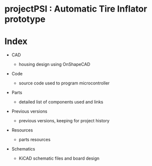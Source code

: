 # projectPSI : Automatic Tire Inflator prototype 

# Index

* CAD
  - housing design using OnShapeCAD
    
*  Code
   - source code used to program microcontroller
 
* Parts
    - detailed list of components used and links 
    
* Previous versions
  - previous versions, keeping for project history
    
* Resources
   - parts resources  
     
* Schematics
   - KiCAD schematic files and board design





